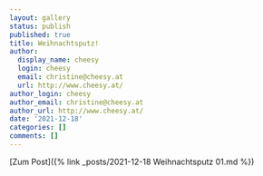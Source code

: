 ```yaml
---
layout: gallery
status: publish
published: true
title: Weihnachtsputz!
author:
  display_name: cheesy
  login: cheesy
  email: christine@cheesy.at
  url: http://www.cheesy.at/
author_login: cheesy
author_email: christine@cheesy.at
author_url: http://www.cheesy.at/
date: '2021-12-18'
categories: []
comments: []
---
```


[Zum Post]({% link _posts/2021-12-18 Weihnachtsputz 01.md %})
